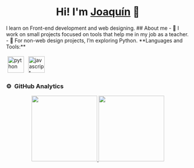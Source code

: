 <div align="center">
  <h1 align="center">Hi! I'm <a href="https://www.linkedin.com/in/joaquincordovapadilla/">Joaquín</a> 👋</h1>
</div>
I learn on Front-end development and web designing. 
## About me
- 💼 I work on small projects focused on tools that help me in my job as a teacher.
- 🐍 For non-web design projects, I’m exploring Python.
**Languages and Tools:**
<p>
<img src="https://upload.wikimedia.org/wikipedia/commons/c/c3/Python-logo-notext.svg" height="45" style="vertical-align:down; margin:4px" alt="python">
<img src="https://upload.wikimedia.org/wikipedia/commons/9/99/Unofficial_JavaScript_logo_2.svg" height="45" style="vertical-align:down; margin:4px" alt="javascript">
</p>

### ⚙️ &nbsp;GitHub Analytics
<p align="center">
  <a href="https://github.com/JoaCordova/">
    <img height="180em" src="https://github-readme-stats-eight-theta.vercel.app/api?username=joacordova&show_icons=true&theme=algolia&include_all_commits=true&count_private=true">
    <img height="180em" src="https://github-readme-stats-eight-theta.vercel.app/api/top-langs/?username=joacordova&layout=compact&langs_count=8&theme=algolia">
  </a>
</p>
